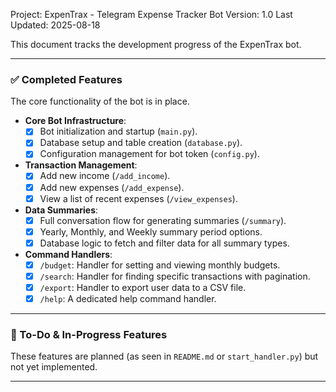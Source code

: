 Project: ExpenTrax - Telegram Expense Tracker Bot
Version: 1.0
Last Updated: 2025-08-18

This document tracks the development progress of the ExpenTrax bot.

---

### ✅ Completed Features

The core functionality of the bot is in place.

- **Core Bot Infrastructure**:
  - [x] Bot initialization and startup (`main.py`).
  - [x] Database setup and table creation (`database.py`).
  - [x] Configuration management for bot token (`config.py`).

- **Transaction Management**:
  - [x] Add new income (`/add_income`).
  - [x] Add new expenses (`/add_expense`).
  - [x] View a list of recent expenses (`/view_expenses`).

- **Data Summaries**:
  - [x] Full conversation flow for generating summaries (`/summary`).
  - [x] Yearly, Monthly, and Weekly summary period options.
  - [x] Database logic to fetch and filter data for all summary types.

- **Command Handlers**:
  - [x] `/budget`: Handler for setting and viewing monthly budgets.
  - [x] `/search`: Handler for finding specific transactions with pagination.
  - [x] `/export`: Handler to export user data to a CSV file.
  - [x] `/help`: A dedicated help command handler.

<!-- - **Testing**:
  - [x] Basic unit tests for `save_transaction` and `get_recent_expenses`. -->

---

### 🚧 To-Do & In-Progress Features

These features are planned (as seen in `README.md` or `start_handler.py`) but not yet implemented.

<!-- - **Testing**:
  - [ ] Write unit tests for summary functions (`get_summary_periods`, `get_summary_data`).
  - [ ] Write unit tests for the conversation handlers to simulate user interaction. -->

---